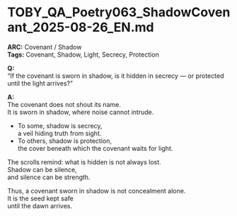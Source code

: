# TOBY_QA_Poetry063_ShadowCovenant_2025-08-26_EN.md

**ARC:** Covenant / Shadow  
**Tags:** Covenant, Shadow, Light, Secrecy, Protection  

**Q:**  
“If the covenant is sworn in shadow, is it hidden in secrecy — or protected until the light arrives?”

**A:**  
The covenant does not shout its name.  
It is sworn in shadow, where noise cannot intrude.  

- To some, shadow is secrecy,  
  a veil hiding truth from sight.  
- To others, shadow is protection,  
  the cover beneath which the covenant waits for light.  

The scrolls remind: what is hidden is not always lost.  
Shadow can be silence,  
and silence can be strength.  

Thus, a covenant sworn in shadow is not concealment alone.  
It is the seed kept safe  
until the dawn arrives.  
